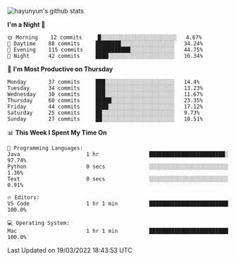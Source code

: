 
![hayunyun's github stats](https://github-readme-stats.vercel.app/api?username=hayunyun&show_icons=true)


<!--START_SECTION:waka-->
**I'm a Night 🦉** 

```text
🌞 Morning    12 commits     █░░░░░░░░░░░░░░░░░░░░░░░░   4.67% 
🌆 Daytime    88 commits     ████████░░░░░░░░░░░░░░░░░   34.24% 
🌃 Evening    115 commits    ███████████░░░░░░░░░░░░░░   44.75% 
🌙 Night      42 commits     ████░░░░░░░░░░░░░░░░░░░░░   16.34%

```
📅 **I'm Most Productive on Thursday** 

```text
Monday       37 commits     ███░░░░░░░░░░░░░░░░░░░░░░   14.4% 
Tuesday      34 commits     ███░░░░░░░░░░░░░░░░░░░░░░   13.23% 
Wednesday    30 commits     ███░░░░░░░░░░░░░░░░░░░░░░   11.67% 
Thursday     60 commits     █████░░░░░░░░░░░░░░░░░░░░   23.35% 
Friday       44 commits     ████░░░░░░░░░░░░░░░░░░░░░   17.12% 
Saturday     25 commits     ██░░░░░░░░░░░░░░░░░░░░░░░   9.73% 
Sunday       27 commits     ██░░░░░░░░░░░░░░░░░░░░░░░   10.51%

```


📊 **This Week I Spent My Time On** 

```text
💬 Programming Languages: 
Java                     1 hr                ████████████████████████░   97.74% 
Python                   0 secs              ░░░░░░░░░░░░░░░░░░░░░░░░░   1.36% 
Text                     0 secs              ░░░░░░░░░░░░░░░░░░░░░░░░░   0.91%

🔥 Editors: 
VS Code                  1 hr 1 min          █████████████████████████   100.0%

💻 Operating System: 
Mac                      1 hr 1 min          █████████████████████████   100.0%

```


 Last Updated on 19/03/2022 18:43:53 UTC
<!--END_SECTION:waka-->

<!--
**hayunyun/hayunyun** is a ✨ _special_ ✨ repository because its `README.md` (this file) appears on your GitHub profile.

Here are some ideas to get you started:

- 🔭 I’m currently working on ...
- 🌱 I’m currently learning ...
- 👯 I’m looking to collaborate on ...
- 🤔 I’m looking for help with ...
- 💬 Ask me about ...
- 📫 How to reach me: ...
- 😄 Pronouns: ...
- ⚡ Fun fact: ...
-->
